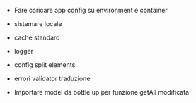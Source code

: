 - Fare caricare app config su environment e container
- sistemare locale
- cache standard
- logger
- config split elements
- errori validator traduzione






- Importare model da bottle up per funzione getAll modificata




























































